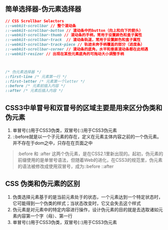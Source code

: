 
## 简单选择器-伪元素选择器
```css
// CSS Scrollbar Selectors
::-webkit-scrollbar // 整个滚动条
::-webkit-scrollbar-button // 滚动条中的button（向上和向下的箭头）
::-webkit-scrollbar-thumb // 滚动条的手柄，常用于设置颜色和盒子属性
::-webkit-scrollbar-track  // 滚动条轨道，常用于设置颜色和盒子属性
::-webkit-scrollbar-track-piece // 轨迹未奔手柄覆盖的部分（进度条）
::-webkit-scrollbar-corner // 滚动条的底角，水平和垂直滚动条都在此相遇
::-webkit-resizer // 出现在某些元素底角的可拖动大小调整手柄



/* 伪元素选择器 */
::first-line /* 元素第一行 */
::first-letter /* 元素第一个letter */
::before /* 元素前插入内容 */
::after /* 元素后插入内容 */
```


## CSS3中单冒号和双冒号的区域主要是用来区分伪类和伪元素
1. 单冒号(:)用于CSS3伪类，双冒号(::)用于CSS3伪元素
2. ::before就是以一个子元素的存在，定义在元素主体内容之前的一个伪元素。并不存在于dom之中，只存在在页面之中

> :before 和 :after 这两个伪元素，是在CSS2.1里新出现的。起初，伪元素的前缀使用的是单冒号语法，但随着Web的进化，在CSS3的规范里，伪元素的语法被修改成使用双冒号，成为::before ::after

## CSS 伪类和伪元素的区别
1. 伪类选择元素基于的是当前元素处于的状态，一个元素达到一个特定状态时，它可能得到一个伪类的样式；当状态改变时，它又会失去这个样式
2. 伪元素是对元素中的特定内容进行操作，设计伪元素的目的就是去选取诸如元素内容第一个字（母）、第一行
3. 单冒号(:)用于CSS3伪类，双冒号(::)用于CSS3伪元素